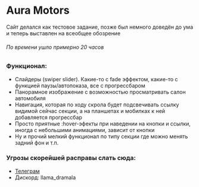 # Aura Motors
Сайт делался как тестовое задание, позже был немного доведён до ума и теперь выставлен на всеобщее обозрение
###### По времени ушло примерно 20 часов
### Функционал:
* Слайдеры (swiper slider). Какие-то с fade эффектом, какие-то с функцией паузы/автопоказа, все с прогрессбаром
* Панорамное изображение с возможностью просматривать салон автомобиля
* Навигация, которая по ходу скрола будет подсвечивать ссылку видимой сейчас секции, а на планшетах и мобилках к ней добавляется прогрессбар
* Просто приятные :hover-эфекты при наведении на кнопки и ссылки, иногда с небольшими анимациями, зависит от кнопки
* Ну и прочий мелкий функционал по типу секции где можно менять задний фон и т.п.
### Угрозы скорейшей расправы слать сюда:
* [Телеграм](https://t.me/llama_baldeet)
* Дискорд: llama_dramala